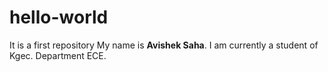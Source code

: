 # hello-world
It is a first repository
My name is **Avishek Saha**. 
I am currently a student of Kgec.
Department ECE.
